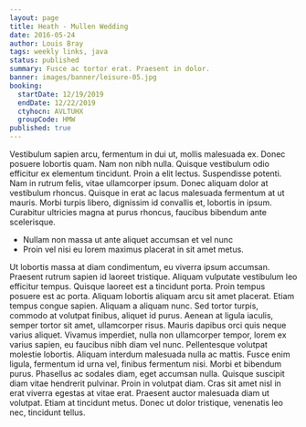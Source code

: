 ```yaml
---
layout: page
title: Heath - Mullen Wedding
date: 2016-05-24
author: Louis Bray
tags: weekly links, java
status: published
summary: Fusce ac tortor erat. Praesent in dolor.
banner: images/banner/leisure-05.jpg
booking:
  startDate: 12/19/2019
  endDate: 12/22/2019
  ctyhocn: AVLTUHX
  groupCode: HMW
published: true
---
```

Vestibulum sapien arcu, fermentum in dui ut, mollis malesuada ex. Donec posuere lobortis quam. Nam non nibh nulla. Quisque vestibulum odio efficitur ex elementum tincidunt. Proin a elit lectus. Suspendisse potenti. Nam in rutrum felis, vitae ullamcorper ipsum. Donec aliquam dolor at vestibulum rhoncus. Quisque in erat ac lacus malesuada fermentum at ut mauris. Morbi turpis libero, dignissim id convallis et, lobortis in ipsum. Curabitur ultricies magna at purus rhoncus, faucibus bibendum ante scelerisque.

* Nullam non massa ut ante aliquet accumsan et vel nunc
* Proin vel nisi eu lorem maximus placerat in sit amet metus.

Ut lobortis massa at diam condimentum, eu viverra ipsum accumsan. Praesent rutrum sapien id laoreet tristique. Aliquam vulputate vestibulum leo efficitur tempus. Quisque laoreet est a tincidunt porta. Proin tempus posuere est ac porta. Aliquam lobortis aliquam arcu sit amet placerat. Etiam tempus congue sapien. Aliquam a aliquam nunc. Sed tortor turpis, commodo at volutpat finibus, aliquet id purus. Aenean at ligula iaculis, semper tortor sit amet, ullamcorper risus.
Mauris dapibus orci quis neque varius aliquet. Vivamus imperdiet, nulla non ullamcorper tempor, lorem ex varius sapien, eu faucibus nibh diam vel nunc. Pellentesque volutpat molestie lobortis. Aliquam interdum malesuada nulla ac mattis. Fusce enim ligula, fermentum id urna vel, finibus fermentum nisi. Morbi et bibendum purus. Phasellus ac sodales diam, eget accumsan nulla. Quisque suscipit diam vitae hendrerit pulvinar. Proin in volutpat diam. Cras sit amet nisl in erat viverra egestas at vitae erat. Praesent auctor malesuada diam ut volutpat. Etiam at tincidunt metus. Donec ut dolor tristique, venenatis leo nec, tincidunt tellus.

